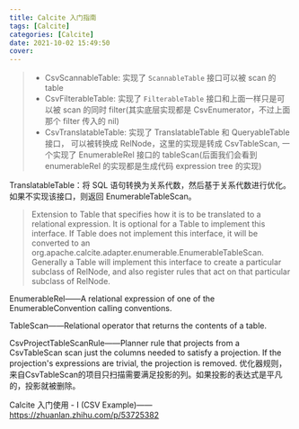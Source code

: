 ```yaml
---
title: Calcite 入门指南
tags: [Calcite]
categories: [Calcite]
date: 2021-10-02 15:49:50
cover: 
---
```




> - CsvScannableTable: 实现了 `ScannableTable` 接口可以被 scan 的 table
> - CsvFilterableTable: 实现了 `FilterableTable` 接口和上面一样只是可以被 scan 的同时 filter(其实底层实现都是 CsvEnumerator，不过上面那个 filter 传入的 nil)
> - CsvTranslatableTable: 实现了 TranslatableTable 和 QueryableTable 接口， 可以被转换成 RelNode，这里的实现是转成 CsvTableScan, 一个实现了 EnumerableRel 接口的 tableScan(后面我们会看到 enumerableRel 的实现都是生成代码 expression tree 的实现)

TranslatableTable：将 SQL 语句转换为关系代数，然后基于关系代数进行优化。如果不实现该接口，则返回 EnumerableTableScan。

> Extension to Table that specifies how it is to be translated to a relational expression.
> It is optional for a Table to implement this interface. If Table does not implement this interface, it will be converted to an org.apache.calcite.adapter.enumerable.EnumerableTableScan. Generally a Table will implement this interface to create a particular subclass of RelNode, and also register rules that act on that particular subclass of RelNode.

EnumerableRel——A relational expression of one of the EnumerableConvention calling conventions.

TableScan——Relational operator that returns the contents of a table.

CsvProjectTableScanRule——Planner rule that projects from a CsvTableScan scan just the columns needed to satisfy a projection. If the projection's expressions are trivial, the projection is removed. 优化器规则，来自CsvTableScan的项目只扫描需要满足投影的列。如果投影的表达式是平凡的，投影就被删除。

Calcite 入门使用 - I (CSV Example)——https://zhuanlan.zhihu.com/p/53725382

